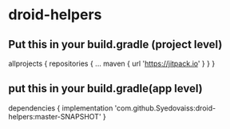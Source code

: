 # droid-helpers

## Put this in your build.gradle (project level)

allprojects {
		repositories {
			...
			maven { url 'https://jitpack.io' }
		}
	}

## put this in your build.gradle(app level)

dependencies {
	        implementation 'com.github.Syedovaiss:droid-helpers:master-SNAPSHOT'
	}
